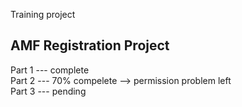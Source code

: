Training project

## AMF Registration Project
Part 1 --- complete\
Part 2 --- 70% compelete --> permission problem left\
Part 3 --- pending
